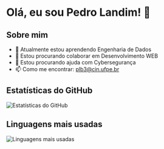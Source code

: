 # Olá, eu sou Pedro Landim! 👋

## Sobre mim

- 🌱 Atualmente estou aprendendo Engenharia de Dados
- 👯 Estou procurando colaborar em Desenvolvimento WEB
- 🤔 Estou procurando ajuda com Cybersegurança
- 📫 Como me encontrar: plb3@cin.ufpe.br 


## Estatísticas do GitHub

![Estatísticas do GitHub](https://github-readme-stats.vercel.app/api?username=PedroLandim&show_icons=true&theme=radical)

## Linguagens mais usadas

![Linguagens mais usadas](https://github-readme-stats.vercel.app/api/top-langs/?username=PedroLandim&layout=compact&theme=radical)
